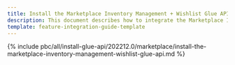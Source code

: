 ```yaml
---
title: Install the Marketplace Inventory Management + Wishlist Glue API
description: This document describes how to integrate the Marketplace Inventory Management + Wishlist Glue API feature into a Spryker project.
template: feature-integration-guide-template
---
```


{% include pbc/all/install-glue-api/202212.0/marketplace/install-the-marketplace-inventory-management-wishlist-glue-api.md %} <!-- To edit, see /_includes/pbc/all/install-glue-api/202212.0/marketplace/install-the-marketplace-inventory-management-wishlist-glue-api.md -->
